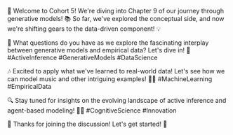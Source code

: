 🚀 Welcome to Cohort 5! We're diving into Chapter 9 of our journey through generative models! 📚 So far, we've explored the conceptual side, and now we're shifting gears to the data-driven component! 💡

🤔 What questions do you have as we explore the fascinating interplay between generative models and empirical data? Let's dive in! 💬 #ActiveInference #GenerativeModels #DataScience

🎶 Excited to apply what we've learned to real-world data! Let's see how we can model music and other intriguing examples! 🎵✨ #MachineLearning #EmpiricalData

🔍 Stay tuned for insights on the evolving landscape of active inference and agent-based modeling! 🤖💭 #CognitiveScience #Innovation

👋 Thanks for joining the discussion! Let's get started! 🚀
